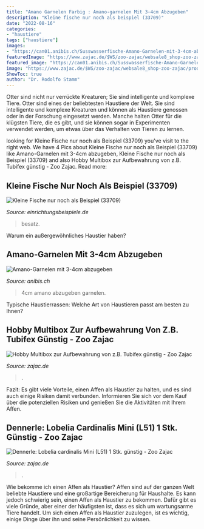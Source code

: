 ```yaml
---
title: "Amano Garnelen Farbig : Amano-garnelen Mit 3-4cm Abzugeben"
description: "Kleine fische nur noch als beispiel (33709)"
date: "2022-08-16"
categories:
- "haustiere"
tags: ["haustiere"]
images:
- "https://can01.anibis.ch/Susswasserfische-Amano-Garnelen-mit-3-4cm-abzugeben/?1024x768/3/60/anibis/629/590/039/QaGBsI1h-UOp4Ka61_IKuQ_1.jpg"
featuredImage: "https://www.zajac.de/$WS/zoo-zajac/websale8_shop-zoo-zajac/produkte/medien/bilder/normal/hb061310.jpg"
featured_image: "https://can01.anibis.ch/Susswasserfische-Amano-Garnelen-mit-3-4cm-abzugeben/?1024x768/3/60/anibis/629/590/039/QaGBsI1h-UOp4Ka61_IKuQ_1.jpg"
image: "https://www.zajac.de/$WS/zoo-zajac/websale8_shop-zoo-zajac/produkte/medien/bilder/normal/hb061310.jpg"
ShowToc: true
author: "Dr. Rodolfo Stamm"
---
```



Otter sind nicht nur verrückte Kreaturen; Sie sind intelligente und komplexe Tiere.
Otter sind eines der beliebtesten Haustiere der Welt. Sie sind intelligente und komplexe Kreaturen und können als Haustiere genossen oder in der Forschung eingesetzt werden. Manche halten Otter für die klügsten Tiere, die es gibt, und sie können sogar in Experimenten verwendet werden, um etwas über das Verhalten von Tieren zu lernen.

	

		
looking for Kleine Fische nur noch als Beispiel (33709) you've visit to the right web. We have 4 Pics about Kleine Fische nur noch als Beispiel (33709) like Amano-Garnelen mit 3-4cm abzugeben, Kleine Fische nur noch als Beispiel (33709) and also Hobby Multibox zur Aufbewahrung von z.B. Tubifex günstig - Zoo Zajac. Read more:
		
    
## Kleine Fische Nur Noch Als Beispiel (33709)

<img loading=lazy src="https://www.einrichtungsbeispiele.de/images_33709/h1080_w1920/besatz-im-aquarium-kleine-fische-nur-noch-als-beispiel__00ea143731b7638ab4b84e810a4a29de.jpg" onerror="this.onerror=null;this.src='https://tse3.mm.bing.net/th?id=OIP.oc0xzun-Ctgn1laR-TjuQQHaEK&amp;pid=15.1';" alt="Kleine Fische nur noch als Beispiel (33709)">

_Source: einrichtungsbeispiele.de_

>besatz. 

	

Warum ein außergewöhnliches Haustier haben?

    
## Amano-Garnelen Mit 3-4cm Abzugeben

<img loading=lazy src="https://can01.anibis.ch/Susswasserfische-Amano-Garnelen-mit-3-4cm-abzugeben/?1024x768/3/60/anibis/629/590/039/QaGBsI1h-UOp4Ka61_IKuQ_1.jpg" onerror="this.onerror=null;this.src='https://tse1.mm.bing.net/th?id=OIP.QNMl1Z5MrRYvXca5cW70egHaEY&amp;pid=15.1';" alt="Amano-Garnelen mit 3-4cm abzugeben">

_Source: anibis.ch_

>4cm amano abzugeben garnelen. 

	

Typische Haustierrassen: Welche Art von Haustieren passt am besten zu Ihnen?

    
## Hobby Multibox Zur Aufbewahrung Von Z.B. Tubifex Günstig - Zoo Zajac

<img loading=lazy src="https://www.zajac.de/$WS/zoo-zajac/websale8_shop-zoo-zajac/produkte/medien/bilder/normal/hb061310.jpg" onerror="this.onerror=null;this.src='https://tse3.mm.bing.net/th?id=OIP.ZcgzZuER8efH6GI52vaGXQAAAA&amp;pid=15.1';" alt="Hobby Multibox zur Aufbewahrung von z.B. Tubifex günstig - Zoo Zajac">

_Source: zajac.de_

>. 

	

Fazit: Es gibt viele Vorteile, einen Affen als Haustier zu halten, und es sind auch einige Risiken damit verbunden. Informieren Sie sich vor dem Kauf über die potenziellen Risiken und genießen Sie die Aktivitäten mit Ihrem Affen.

    
## Dennerle: Lobelia Cardinalis Mini (L51) 1 Stk. Günstig - Zoo Zajac

<img loading=lazy src="https://www.zajac.de/$WS/zoo-zajac/websale8_shop-zoo-zajac/produkte/medien/bilder/gross/de000104.jpg" onerror="this.onerror=null;this.src='https://tse4.mm.bing.net/th?id=OIP.4VIX1z-BLMghO4nzyjOehwHaHa&amp;pid=15.1';" alt="Dennerle: Lobelia cardinalis Mini (L51) 1 Stk. günstig - Zoo Zajac">

_Source: zajac.de_

>. 

	

Wie bekomme ich einen Affen als Haustier?
Affen sind auf der ganzen Welt beliebte Haustiere und eine großartige Bereicherung für Haushalte. Es kann jedoch schwierig sein, einen Affen als Haustier zu bekommen. Dafür gibt es viele Gründe, aber einer der häufigsten ist, dass es sich um wartungsarme Tiere handelt. Um sich einen Affen als Haustier zuzulegen, ist es wichtig, einige Dinge über ihn und seine Persönlichkeit zu wissen.

